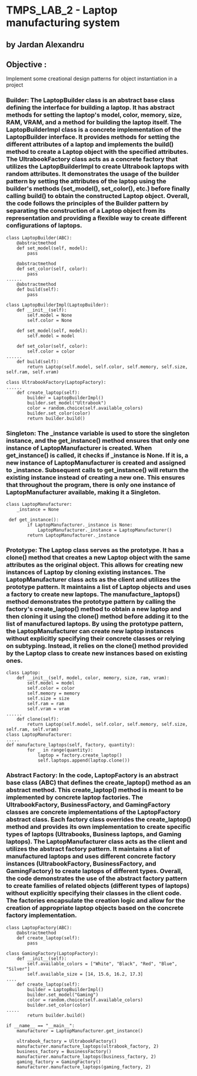 # TMPS_LAB_2 - Laptop manufacturing system
## by Jardan Alexandru

## Objective :
Implement some creational design patterns for object instantiation in a  project

### Builder: The LaptopBuilder class is an abstract base class defining the interface for building a laptop. It has abstract methods for setting the laptop's model, color, memory, size, RAM, VRAM, and a method for building the laptop itself. The LaptopBuilderImpl class is a concrete implementation of the LaptopBuilder interface. It provides methods for setting the different attributes of a laptop and implements the build() method to create a Laptop object with the specified attributes. The UltrabookFactory class acts as a concrete factory that utilizes the LaptopBuilderImpl to create Ultrabook laptops with random attributes. It demonstrates the usage of the builder pattern by setting the attributes of the laptop using the builder's methods (set_model(), set_color(), etc.) before finally calling build() to obtain the constructed Laptop object. Overall, the code follows the principles of the Builder pattern by separating the construction of a Laptop object from its representation and providing a flexible way to create different configurations of laptops.
```
class LaptopBuilder(ABC):
    @abstractmethod
    def set_model(self, model):
        pass

    @abstractmethod
    def set_color(self, color):
        pass
......
    @abstractmethod
    def build(self):
        pass

class LaptopBuilderImpl(LaptopBuilder):
    def __init__(self):
        self.model = None
        self.color = None

    def set_model(self, model):
        self.model = model

    def set_color(self, color):
        self.color = color
......
    def build(self):
        return Laptop(self.model, self.color, self.memory, self.size, self.ram, self.vram)

class UltrabookFactory(LaptopFactory):
......
    def create_laptop(self):
        builder = LaptopBuilderImpl()
        builder.set_model("Ultrabook")
        color = random.choice(self.available_colors)
        builder.set_color(color)
        return builder.build()
```
### Singleton: The _instance variable is used to store the singleton instance, and the get_instance() method ensures that only one instance of LaptopManufacturer is created. When get_instance() is called, it checks if _instance is None. If it is, a new instance of LaptopManufacturer is created and assigned to _instance. Subsequent calls to get_instance() will return the existing instance instead of creating a new one. This ensures that throughout the program, there is only one instance of LaptopManufacturer available, making it a Singleton.
```
class LaptopManufacturer:
    _instance = None

 def get_instance():
        if LaptopManufacturer._instance is None:
            LaptopManufacturer._instance = LaptopManufacturer()
        return LaptopManufacturer._instance

```
### Prototype: The Laptop class serves as the prototype. It has a clone() method that creates a new Laptop object with the same attributes as the original object. This allows for creating new instances of Laptop by cloning existing instances. The LaptopManufacturer class acts as the client and utilizes the prototype pattern. It maintains a list of Laptop objects and uses a factory to create new laptops. The manufacture_laptops() method demonstrates the prototype pattern by calling the factory's create_laptop() method to obtain a new laptop and then cloning it using the clone() method before adding it to the list of manufactured laptops. By using the prototype pattern, the LaptopManufacturer can create new laptop instances without explicitly specifying their concrete classes or relying on subtyping. Instead, it relies on the clone() method provided by the Laptop class to create new instances based on existing ones. 
```
class Laptop:
    def __init__(self, model, color, memory, size, ram, vram):
        self.model = model
        self.color = color
        self.memory = memory
        self.size = size
        self.ram = ram
        self.vram = vram 
......
    def clone(self):
        return Laptop(self.model, self.color, self.memory, self.size, self.ram, self.vram)
class LaptopManufacturer:
.....
def manufacture_laptops(self, factory, quantity):
        for _ in range(quantity):
            laptop = factory.create_laptop()
            self.laptops.append(laptop.clone())

```
### Abstract Factory: In the code, LaptopFactory is an abstract base class (ABC) that defines the create_laptop() method as an abstract method. This create_laptop() method is meant to be implemented by concrete laptop factories. The UltrabookFactory, BusinessFactory, and GamingFactory classes are concrete implementations of the LaptopFactory abstract class. Each factory class overrides the create_laptop() method and provides its own implementation to create specific types of laptops (Ultrabooks, Business laptops, and Gaming laptops). The LaptopManufacturer class acts as the client and utilizes the abstract factory pattern. It maintains a list of manufactured laptops and uses different concrete factory instances (UltrabookFactory, BusinessFactory, and GamingFactory) to create laptops of different types. Overall, the code demonstrates the use of the abstract factory pattern to create families of related objects (different types of laptops) without explicitly specifying their classes in the client code. The factories encapsulate the creation logic and allow for the creation of appropriate laptop objects based on the concrete factory implementation. 
```
class LaptopFactory(ABC):
    @abstractmethod
    def create_laptop(self):
        pass

class GamingFactory(LaptopFactory):
    def __init__(self):
        self.available_colors = ["White", "Black", "Red", "Blue", "Silver"]
        self.available_size = [14, 15.6, 16.2, 17.3]
....
    def create_laptop(self):
        builder = LaptopBuilderImpl()
        builder.set_model("Gaming")
        color = random.choice(self.available_colors)
        builder.set_color(color)
.....
        return builder.build()

if __name__ == "__main__":
    manufacturer = LaptopManufacturer.get_instance()

    ultrabook_factory = UltrabookFactory()
    manufacturer.manufacture_laptops(ultrabook_factory, 2)
    business_factory = BusinessFactory()
    manufacturer.manufacture_laptops(business_factory, 2)
    gaming_factory = GamingFactory()
    manufacturer.manufacture_laptops(gaming_factory, 2)

```


